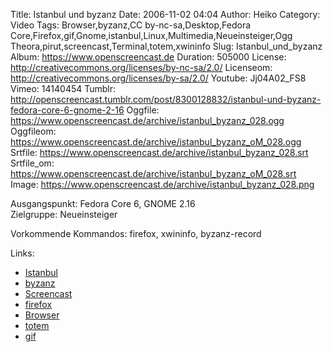 Title: Istanbul und byzanz
Date: 2006-11-02 04:04
Author: Heiko
Category: Video
Tags: Browser,byzanz,CC by-nc-sa,Desktop,Fedora Core,Firefox,gif,Gnome,istanbul,Linux,Multimedia,Neueinsteiger,Ogg Theora,pirut,screencast,Terminal,totem,xwininfo
Slug: Istanbul_und_byzanz
Album: https://www.openscreencast.de
Duration: 505000
License: http://creativecommons.org/licenses/by-nc-sa/2.0/
Licenseom: http://creativecommons.org/licenses/by-sa/2.0/
Youtube: Jj04A02_FS8
Vimeo: 14140454
Tumblr: http://openscreencast.tumblr.com/post/8300128832/istanbul-und-byzanz-fedora-core-6-gnome-2-16
Oggfile: https://www.openscreencast.de/archive/istanbul_byzanz_028.ogg
Oggfileom: https://www.openscreencast.de/archive/istanbul_byzanz_oM_028.ogg
Srtfile: https://www.openscreencast.de/archive/istanbul_byzanz_028.srt
Srtfile_om: https://www.openscreencast.de/archive/istanbul_byzanz_oM_028.srt
Image: https://www.openscreencast.de/archive/istanbul_byzanz_028.png

Ausgangspunkt: Fedora Core 6, GNOME 2.16  
Zielgruppe: Neueinsteiger  

Vorkommende Kommandos: firefox, xwininfo, byzanz-record

Links:

  * [Istanbul](http://live.gnome.org/Istanbul)
  * [byzanz](http://www.advogato.org/person/company/diary.html?start=18)
  * [Screencast](http://de.wikipedia.org/wiki/Screencast)
  * [firefox](http://de.wikipedia.org/wiki/Firefox)
  * [Browser](http://de.wikipedia.org/wiki/Webbrowser)
  * [totem](http://de.wikipedia.org/wiki/Totem_%28Programm%29)
  * [gif](http://de.wikipedia.org/wiki/Gif)

